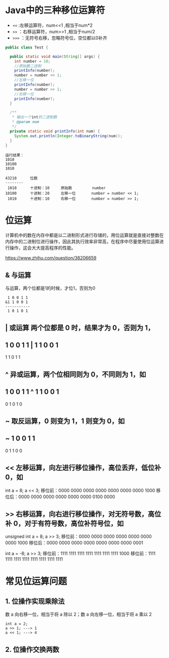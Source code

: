 # Java中的三种移位运算符

- `<<` :左移运算符，num<<1 ,相当于num*2
- `>>` ：右移运算符，num>>1 ,相当于num/2
- `>>>` ：无符号右移，忽略符号位，空位都以0补齐

```java
public class Test {

  public static void main(String[] args) {
    int number = 10;
    //原始数二进制
    printInfo(number);
    number = number << 1;
    //左移一位
    printInfo(number);
    number = number >> 1;
    //右移一位
    printInfo(number);
  }

  /**
   * 输出一个int的二进制数
   * @param num
   */
  private static void printInfo(int num) {
    System.out.println(Integer.toBinaryString(num));
  }
}
```

```text
运行结果：
1010
10100
1010
```

```text
43210      位数
--------
 1010      十进制：10     原始数         number
10100      十进制：20     左移一位       number = number << 1;
 1010      十进制：10     右移一位       number = number >> 1;
``` 

# 位运算

计算机中的数在内存中都是以二进制形式进行存储的，用位运算就是直接对整数在内存中的二进制位进行操作，因此其执行效率非常高，在程序中尽量使用位运算进行操作，这会大大提高程序的性能。

https://www.zhihu.com/question/38206659

## & 与运算

与运算，两个位都是1的时候，才位1，否则为0

```text
 1 0 0 1 1
&1 1 0 0 1
-----------
 1 0 1 0 1
```

## | 或运算 两个位都是 0 时，结果才为 0，否则为 1，

1 0 0 1 1
| 1 1 0 0 1
------------------------------
1 1 0 1 1

## ^ 异或运算，两个位相同则为 0，不同则为 1，如

1 0 0 1 1
^ 1 1 0 0 1
-----------------------------
0 1 0 1 0

## ~ 取反运算，0 则变为 1，1 则变为 0，如

~ 1 0 0 1 1
-----------------------------
0 1 1 0 0

## << 左移运算，向左进行移位操作，高位丢弃，低位补 0，如

int a = 8;
a << 3;
移位前：0000 0000 0000 0000 0000 0000 0000 1000
移位后：0000 0000 0000 0000 0000 0000 0100 0000

## >> 右移运算，向右进行移位操作，对无符号数，高位补 0，对于有符号数，高位补符号位，如

unsigned int a = 8;
a >> 3;
移位前：0000 0000 0000 0000 0000 0000 0000 1000
移位后：0000 0000 0000 0000 0000 0000 0000 0001

int a = -8;
a >> 3;
移位前：1111 1111 1111 1111 1111 1111 1111 1000
移位前：1111 1111 1111 1111 1111 1111 1111 1111


# 常见位运算问题

## 1. 位操作实现乘除法

数 a 向右移一位，相当于将 a 除以 2；数 a 向左移一位，相当于将 a 乘以 2
```text
int a = 2;
a >> 1; ---> 1
a << 1; ---> 4
```
## 2. 位操作交换两数


